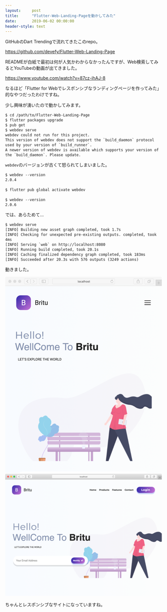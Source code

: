 ```yaml
---
layout:     post
title:      "Flutter-Web-Landing-Pageを動かしてみた"
date:       2019-06-02 00:00:00
header-style: text
---
```

GitHubのDart Trendingで流れてきたこのrepo。

<https://github.com/devefy/Flutter-Web-Landing-Page>

READMEが白紙で最初は何が人気かわからなかったんですが、Web検索してみるとYouTubeの動画が出てきました。

<https://www.youtube.com/watch?v=87cz-ihAJ-8>

なるほど「Flutter for Webでレスポンシブなランディングページを作ってみた」的なやつだったわけですね。

少し興味が湧いたので動かしてみます。

```
$ cd /path/to/Flutter-Web-Landing-Page
$ flutter packages upgrade
$ pub get
$ webdev serve
webdev could not run for this project.
This version of webdev does not support the `build_daemon` protocol used by your version of `build_runner`.
A newer version of webdev is available which supports your version of the `build_daemon`. Please update.
```

`webdev`のバージョンが古くて怒られてしまいました。

```
$ webdev --version
2.0.4

$ flutter pub global activate webdev

$ webdev --version
2.0.6 
```

では、あらためて…

```
$ webdev serve
[INFO] Building new asset graph completed, took 1.7s
[INFO] Checking for unexpected pre-existing outputs. completed, took 4ms
[INFO] Serving `web` on http://localhost:8080
[INFO] Running build completed, took 20.1s
[INFO] Caching finalized dependency graph completed, took 183ms
[INFO] Succeeded after 20.3s with 576 outputs (3249 actions)
```

動きました。

![](/img/in-post/20190602220342.png)
![](/img/in-post/20190602220353.png)

ちゃんとレスポンシブなサイトになっていますね。
